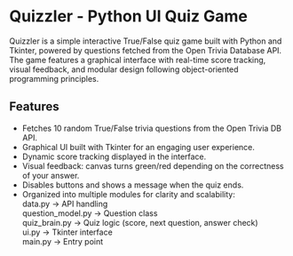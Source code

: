 # Quizzler - Python UI Quiz Game

Quizzler is a simple interactive True/False quiz game built with Python and Tkinter, powered by questions fetched from the Open Trivia Database API. The game features a graphical interface with real-time score tracking, visual feedback, and modular design following object-oriented programming principles.

## Features

+ Fetches 10 random True/False trivia questions from the Open Trivia DB API.
+ Graphical UI built with Tkinter for an engaging user experience.
+ Dynamic score tracking displayed in the interface.
+ Visual feedback: canvas turns green/red depending on the correctness of your answer.
+ Disables buttons and shows a message when the quiz ends.
+ Organized into multiple modules for clarity and scalability:
<br>data.py → API handling
<br>question_model.py → Question class
<br>quiz_brain.py → Quiz logic (score, next question, answer check)
<br>ui.py → Tkinter interface
<br>main.py → Entry point
